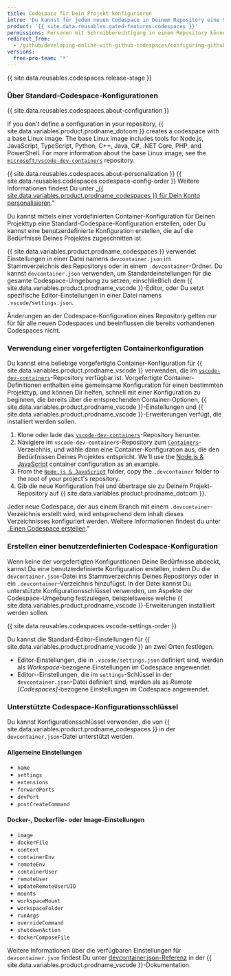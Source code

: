 ```yaml
---
title: Codespace für Dein Projekt konfigurieren
intro: 'Du kannst für jeden neuen Codespace in Deinem Repository eine Standardkonfiguration einrichten, um sicherzustellen, dass die Mitwirkenden alle Werkzeuge und Einstellung haben, die sie für ihre Online-Entwicklungsumgebung benötigen.'
product: '{{ site.data.reusables.gated-features.codespaces }}'
permissions: Personen mit Schreibberechtigung in einem Repository können die Standard-Codespace-Konfiguration erstellen oder bearbeiten.
redirect_from:
  - /github/developing-online-with-github-codespaces/configuring-github-codespaces-for-your-project
versions:
  free-pro-team: '*'
---
```


{{ site.data.reusables.codespaces.release-stage }}

### Über Standard-Codespace-Konfigurationen

{{ site.data.reusables.codespaces.about-configuration }}

If you don't define a configuration in your repository, {{ site.data.variables.product.prodname_dotcom }} creates a codespace with a base Linux image. The base Linux image includes tools for Node.js, JavaScript, TypeScript, Python, C++, Java, C#, .NET Core, PHP, and PowerShell. For more information about the base Linux image, see the [`microsoft/vscode-dev-containers`](https://github.com/microsoft/vscode-dev-containers/tree/master/containers/codespaces-linux) repository.

{{ site.data.reusables.codespaces.about-personalization }} {{ site.data.reusables.codespaces.codespace-config-order }} Weitere Informationen findest Du unter „[{{ site.data.variables.product.prodname_codespaces }} für Dein Konto personalisieren](/github/developing-online-with-codespaces/personalizing-codespaces-for-your-account)."

Du kannst mittels einer vordefinierten Container-Konfiguration für Deinen Projekttyp eine Standard-Codespace-Konfiguration erstellen, oder Du kannst eine benutzerdefinierte Konfiguration erstellen, die auf die Bedürfnisse Deines Projektes zugeschnitten ist.

{{ site.data.variables.product.prodname_codespaces }} verwendet Einstellungen in einer Datei namens `devcontainer.json` im Stammverzeichnis des Repositorys oder in einem `.devcontainer`-Ordner. Du kannst `devcontainer.json` verwenden, um Standardeinstellungen für die gesamte Codespace-Umgebung zu setzen, einschließlich dem {{ site.data.variables.product.prodname_vscode }}-Editor, oder Du setzt spezifische Editor-Einstellungen in einer Datei namens `.vscode/settings.json`.

Änderungen an der Codespace-Konfiguration eines Repository gelten nur für für alle neuen Codespaces und beeinflussen die bereits vorhandenen Codespaces nicht.

### Verwendung einer vorgefertigten Containerkonfiguration

Du kannst eine beliebige vorgefertigte Container-Konfiguration für {{ site.data.variables.product.prodname_vscode }} verwenden, die im [`vscode-dev-containers`](https://github.com/microsoft/vscode-dev-containers)-Repository verfügbar ist. Vorgefertigte Container-Definitionen enthalten eine gemeinsame Konfiguration für einen bestimmten Projekttyp, und können Dir helfen, schnell mit einer Konfiguration zu beginnen, die bereits über die entsprechenden Container-Optionen, {{ site.data.variables.product.prodname_vscode }}-Einstellungen und {{ site.data.variables.product.prodname_vscode }}-Erweiterungen verfügt, die installiert werden sollen.

1. Klone oder lade das [`vscode-dev-containers`](https://github.com/microsoft/vscode-dev-containers)-Repository herunter.
1. Navigiere im `vscode-dev-containers`-Repository zum [`Containers`](https://github.com/microsoft/vscode-dev-containers/tree/master/containers)-Verzeichnis, und wähle dann eine Container-Konfiguration aus, die den Bedürfnissen Deines Projektes entspricht. We'll use the [Node.js & JavaScript](https://aka.ms/vscode-dev-containers/definitions/node) container configuration as an example.
1. From the [`Node.js & JavaScript`](https://aka.ms/vscode-dev-containers/definitions/node) folder, copy the `.devcontainer` folder to the root of your project's repository.
1. Gib die neue Konfiguration frei und übertrage sie zu Deinem Projekt-Repository auf {{ site.data.variables.product.prodname_dotcom }}.

Jeder neue Codespace, der aus einem Branch mit einem `.devcontainer`-Verzeichnis erstellt wird, wird entsprechend dem Inhalt dieses Verzeichnisses konfiguriert werden. Weitere Informationen findest du unter „[Einen Codespace erstellen](/github/developing-online-with-codespaces/creating-a-codespace)."

### Erstellen einer benutzerdefinierten Codespace-Konfiguration

Wenn keine der vorgefertigten Konfigurationen Deine Bedürfnisse abdeckt, kannst Du eine benutzerdefinierte Konfiguration erstellen, indem Du die `devcontainer.json`-Datei ins Stammverzeichnis Deines Repositorys oder in ein `.devcontainer`-Verzeichnis hinzufügst. In der Datei kannst Du unterstützte Konfigurationsschlüssel verwenden, um Aspekte der Codespace-Umgebung festzulegen, beispielsweise welche {{ site.data.variables.product.prodname_vscode }}-Erweiterungen installiert werden sollen.

{{ site.data.reusables.codespaces.vscode-settings-order }}

Du kannst die Standard-Editor-Einstellungen für {{ site.data.variables.product.prodname_vscode }} an zwei Orten festlegen.

* Editor-Einstellungen, die in `.vscode/settings.json` definiert sind, werden als _Workspace_-bezogene Einstellungen im Codespace angewendet.
* Editor--Einstellungen, die im `settings`-Schlüssel in der `devcontainer.json`-Datei definiert sind, werden als as _Remote [Codespaces]_-bezogene Einstellungen im Codespace angewendet.

### Unterstützte Codespace-Konfigurationsschlüssel

Du kannst Konfigurationsschlüssel verwenden, die von {{ site.data.variables.product.prodname_codespaces }} in der `devcontainer.json`-Datei unterstützt werden.

#### Allgemeine Einstellungen

- `name`
- `settings`
- `extensions`
- `forwardPorts`
- `devPort`
- `postCreateCommand`

#### Docker-, Dockerfile- oder Image-Einstellungen

- `image`
- `dockerFile`
- `context`
- `containerEnv`
- `remoteEnv`
- `containerUser`
- `remoteUser`
- `updateRemoteUserUID`
- `mounts`
- `workspaceMount`
- `workspaceFolder`
- `runArgs`
- `overrideCommand`
- `shutdownAction`
- `dockerComposeFile`

Weitere Informationen über die verfügbaren Einstellungen für `devcontainer.json` findest Du unter [devcontainer.json-Referenz](https://aka.ms/vscode-remote/devcontainer.json) in der {{ site.data.variables.product.prodname_vscode }}-Dokumentation.

